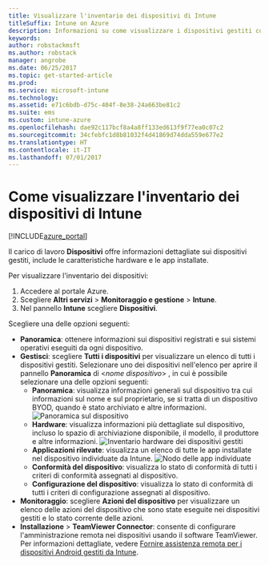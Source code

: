 ```yaml
---
title: Visualizzare l'inventario dei dispositivi di Intune
titleSuffix: Intune on Azure
description: Informazioni su come visualizzare i dispositivi gestiti con Intune ed esaminare l'hardware e le app installate corrispondenti."
keywords: 
author: robstackmsft
ms.author: robstack
manager: angrobe
ms.date: 06/25/2017
ms.topic: get-started-article
ms.prod: 
ms.service: microsoft-intune
ms.technology: 
ms.assetid: e71c6bdb-d75c-404f-8e38-24a663be81c2
ms.suite: ems
ms.custom: intune-azure
ms.openlocfilehash: dae92c117bcf8a4a8ff133ed613f9f77ea0c07c2
ms.sourcegitcommit: 34cfebfc1d8b81032f4d41869d74dda559e677e2
ms.translationtype: HT
ms.contentlocale: it-IT
ms.lasthandoff: 07/01/2017
---
```

# <a name="how-to-view-intune-device-inventory"></a>Come visualizzare l'inventario dei dispositivi di Intune


[!INCLUDE[azure_portal](./includes/azure_portal.md)]

Il carico di lavoro **Dispositivi** offre informazioni dettagliate sui dispositivi gestiti, include le caratteristiche hardware e le app installate. 

Per visualizzare l'inventario dei dispositivi:

1. Accedere al portale Azure.
2. Scegliere **Altri servizi** > **Monitoraggio e gestione** > **Intune**.
3. Nel pannello **Intune** scegliere **Dispositivi**.

Scegliere una delle opzioni seguenti:

- **Panoramica**: ottenere informazioni sui dispositivi registrati e sui sistemi operativi eseguiti da ogni dispositivo.
- **Gestisci**: scegliere **Tutti i dispositivi** per visualizzare un elenco di tutti i dispositivi gestiti.
    Selezionare uno dei dispositivi nell'elenco per aprire il pannello **Panoramica** di <*nome dispositivo*> , in cui è possibile selezionare una delle opzioni seguenti:
    - **Panoramica**: visualizza informazioni generali sul dispositivo tra cui informazioni sul nome e sul proprietario, se si tratta di un dispositivo BYOD, quando è stato archiviato e altre informazioni.
    ![Panoramica sul dispositivo](./media/device-overview.png)
    - **Hardware**: visualizza informazioni più dettagliate sul dispositivo, incluso lo spazio di archiviazione disponibile, il modello, il produttore e altre informazioni.
    ![Inventario hardware dei dispositivi gestiti](./media/hardware-inventory.png)
    - **Applicazioni rilevate**: visualizza un elenco di tutte le app installate nel dispositivo individuate da Intune.
    ![Nodo delle app individuate](./media/detected-applications.png)
    - **Conformità del dispositivo**: visualizza lo stato di conformità di tutti i criteri di conformità assegnati al dispositivo.
    - **Configurazione del dispositivo**: visualizza lo stato di conformità di tutti i criteri di configurazione assegnati al dispositivo.
- **Monitoraggio**: scegliere **Azioni del dispositivo** per visualizzare un elenco delle azioni del dispositivo che sono state eseguite nei dispositivi gestiti e lo stato corrente delle azioni.
- **Installazione** > **TeamViewer Connector**: consente di configurare l'amministrazione remota nei dispositivi usando il software TeamViewer. Per informazioni dettagliate, vedere [Fornire assistenza remota per i dispositivi Android gestiti da Intune](/intune/device-profile-android-teamviewer).


